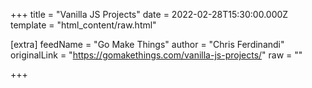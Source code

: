 
+++
title = "Vanilla JS Projects"
date = 2022-02-28T15:30:00.000Z
template = "html_content/raw.html"

[extra]
feedName = "Go Make Things"
author = "Chris Ferdinandi"
originalLink = "https://gomakethings.com/vanilla-js-projects/"
raw = ""

+++

